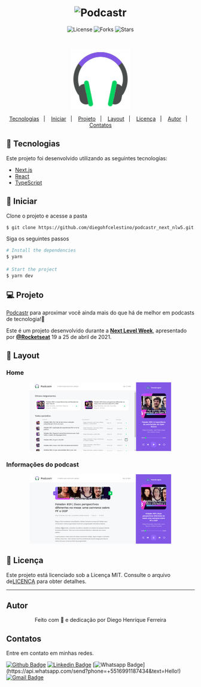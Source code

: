 <h1 align="center">
    <img alt="Podcastr" title="Podcastr" src=".github/podcastr.svg" />
</h1>

<p align="center">
  <img  src="https://img.shields.io/static/v1?label=license&message=MIT&color=5965E0&labelColor=121214" alt="License">
  
  <img src="https://img.shields.io/github/forks/diegohfcelestino/podcastr_next_nlw5?label=forks&message=MIT&color=5965E0&labelColor=121214" alt="Forks">     

  <img src="https://img.shields.io/github/stars/diegohfcelestino/podcastr_next_nlw5?label=stars&message=MIT&color=5965E0&labelColor=121214" alt="Stars">
</p>

<br>

<p align="center">
  <img alt="Moveit" src=".github/icon.svg" width="160px">
</p>


<p align="center">
  <a href="#-tecnologias">Tecnologias</a>&nbsp;&nbsp;&nbsp;|&nbsp;&nbsp;&nbsp;
  <a href="#-iniciar">Iniciar</a>&nbsp;&nbsp;&nbsp;|&nbsp;&nbsp;&nbsp;
  <a href="#-projeto">Projeto</a>&nbsp;&nbsp;&nbsp;|&nbsp;&nbsp;&nbsp;
  <a href="#-layout">Layout</a>&nbsp;&nbsp;&nbsp;|&nbsp;&nbsp;&nbsp;
  <a href="#memo-licença">Licença</a>&nbsp;&nbsp;&nbsp;|&nbsp;&nbsp;&nbsp;
  <a href="#autor">Autor</a>&nbsp;&nbsp;&nbsp;|&nbsp;&nbsp;&nbsp;
  <a href="#contatos">Contatos</a>
</p>

## 🧪 Tecnologias

Este projeto foi desenvolvido utilizando as seguintes tecnologias:

- [Next.js](https://nextjs.org/)
- [React](https://reactjs.org)
- [TypeScript](https://www.typescriptlang.org/)

## 🚀 Iniciar

Clone o projeto e acesse a pasta

```bash
$ git clone https://github.com/diegohfcelestino/podcastr_next_nlw5.git && cd podcastr_next_nlw5
```

Siga os seguintes passos
```bash
# Install the dependencies
$ yarn

# Start the project
$ yarn dev
```

## 💻 Projeto

[Podcastr](https://podcastr-nlw.vercel.app/) para aproximar você ainda mais do que há de melhor em podcasts de tecnologia!💜

Este é um projeto desenvolvido durante a **[Next Level Week](https://nextlevelweek.com/)**, apresentado por **[@Rocketseat](https://github.com/Rocketseat)** 19 a 25 de abril de 2021.

## 🔖 Layout

### Home

<p align="center">
  <img alt="home" src=".github/home.png" width="75%">
</p>

### Informações do podcast

<p align="center">
  <img alt="home" src=".github/intopodcast.png" width="75%">
</p>



## 📝 Licença

Este projeto está licenciado sob a Licença MIT. Consulte o arquivo de[LICENÇA](LICENSE.md) para obter detalhes.


---

## Autor

<p align="center">Feito com 💜 e dedicação por Diego Henrique Ferreira</p>


## Contatos

Entre em contato em minhas redes.

[![Github Badge](https://img.shields.io/badge/-Github-000?style=flat-square&logo=Github&logoColor=white&link=link_do_seu_perfil_no_github)](https://github.com/diegohfcelestino)
[![Linkedin Badge](https://img.shields.io/badge/-LinkedIn-blue?style=flat-square&logo=Linkedin&logoColor=white&link=https://www.linkedin.com/in/diego-ferreira-34b6348b/)](https://www.linkedin.com/in/diego-ferreira-34b6348b/)
[![Whatsapp Badge](https://img.shields.io/badge/-Whatsapp-4CA143?style=flat-square&labelColor=4CA143&logo=whatsapp&logoColor=white&link=https://api.whatsapp.com/send?phone=+5516991187434&text=Hello!)](https://api.whatsapp.com/send?phone=+5516991187434&text=Hello!)
[![Gmail Badge](https://img.shields.io/badge/-Gmail-c14438?style=flat-square&logo=Gmail&logoColor=white&link=mailto:diegohfcelestino@gmail.com)](mailto:diegohfcelestino@gmail.com)
<br/>